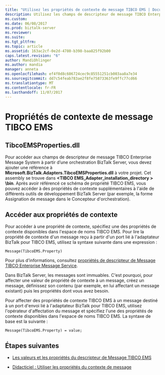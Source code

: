 ```yaml
---
title: "Utilisez les propriétés de contexte de message TIBCO EMS | Documents Microsoft"
description: Utilisez les champs de descripteur de message TIBCO Enterprise Message System dans une orchestration BizTalk Server
ms.custom: 
ms.date: 06/08/2017
ms.prod: biztalk-server
ms.reviewer: 
ms.suite: 
ms.tgt_pltfrm: 
ms.topic: article
ms.assetid: 163ac2cf-0e2d-4780-b398-baa825f92b00
caps.latest.revision: "6"
author: MandiOhlinger
ms.author: mandia
manager: anneta
ms.openlocfilehash: ef4f0d8c606724cec9c85551251cb003aa8a7e34
ms.sourcegitcommit: dd7c54feab783ae2f8fe75873363fe9ffc77cd66
ms.translationtype: MT
ms.contentlocale: fr-FR
ms.lasthandoff: 11/07/2017
---
```

# <a name="message-context-properties-in-tibco-ems"></a>Propriétés de contexte de message TIBCO EMS

## <a name="tibcoemspropertiesdll"></a>TibcoEMSProperties.dll
Pour accéder aux champs de descripteur de message TIBCO Enterprise Message System à partir d’une orchestration BizTalk Server, vous devez ajouter une référence à **Microsoft.BizTalk.Adapters.TibcoEMSProperties.dll** à votre projet. Cet assembly se trouve dans  **\<TIBCO EMS_Adapter_installation_directory > \bin**. Après avoir référencé ce schéma de propriété TIBCO EMS, vous pouvez accéder à des propriétés de contexte supplémentaires à l'aide de différents outils de développement BizTalk Server (par exemple, la forme Assignation de message dans le Concepteur d'orchestration).  
  
## <a name="access-context-properties"></a>Accéder aux propriétés de contexte  
 Pour accéder à une propriété de contexte, spécifiez une des propriétés de contexte disponibles dans l'espace de noms TIBCO EMS. Pour lire la propriété de contexte d'un message reçu à partir d'un port lié à l'adaptateur BizTalk pour TIBCO EMS, utilisez la syntaxe suivante dans une expression :  
  
```  
Message(TibcoEMS.Property)  
```  
  
 Pour plus d’informations, consultez [propriétés de descripteur de Message TIBCO Enterprise Message Service](../core/tibco-enterprise-message-service-message-descriptor-properties.md).  
  
 Dans BizTalk Server, les messages sont immuables. C'est pourquoi, pour affecter une valeur de propriété de contexte à un message, créez un message, définissez son contenu (par exemple, en lui affectant un message existant) puis les propriétés dont vous avez besoin.  
  
 Pour affecter des propriétés de contexte TIBCO EMS à un message destiné à un port d'envoi lié à l'adaptateur BizTalk pour TIBCO EMS, utilisez l'opérateur d'affectation du message et spécifiez l'une des propriétés de contexte disponibles dans l'espace de noms TIBCO EMS. La syntaxe de base est la suivante :  
  
```  
Message(TibcoEMS.Property) = value;  
```  
  
## <a name="next-steps"></a>Étapes suivantes
-   [Les valeurs et les propriétés du descripteur de Message TIBCO EMS](../core/tibco-enterprise-message-service-message-descriptor-properties.md)  
  
-   [Didacticiel : Utiliser les propriétés du contexte de message](../core/tutorial-using-message-context-properties.md)